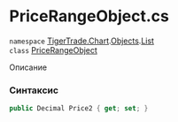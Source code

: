 
# PriceRangeObject.cs
`namespace` [TigerTrade.Chart](../../../TigerTrade.Chart.md).[Objects](../../../TigerTrade.Chart/Objects.md).[List](../../../TigerTrade.Chart/Objects/List.md)  
    `class` [PriceRangeObject](../../PriceRangeObject.cs.md)

Описание

### Синтаксис
```csharp
public Decimal Price2 { get; set; }
```
